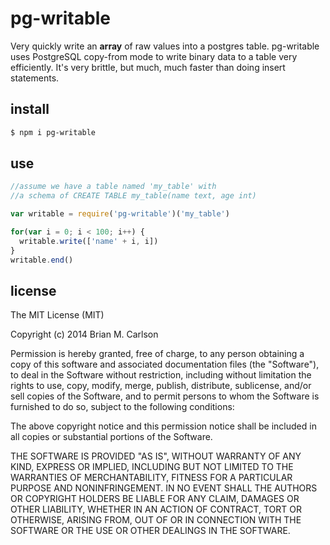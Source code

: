 # pg-writable

Very quickly write an __array__ of raw values into a postgres table.  pg-writable uses PostgreSQL copy-from mode to write binary data to a table very efficiently.  It's very brittle, but much, much faster than doing insert statements.

## install

```sh
$ npm i pg-writable
```

## use

```js
//assume we have a table named 'my_table' with
//a schema of CREATE TABLE my_table(name text, age int)

var writable = require('pg-writable')('my_table')

for(var i = 0; i < 100; i++) {
  writable.write(['name' + i, i])
}
writable.end()

```

## license

The MIT License (MIT)

Copyright (c) 2014 Brian M. Carlson

Permission is hereby granted, free of charge, to any person obtaining a copy
of this software and associated documentation files (the "Software"), to deal
in the Software without restriction, including without limitation the rights
to use, copy, modify, merge, publish, distribute, sublicense, and/or sell
copies of the Software, and to permit persons to whom the Software is
furnished to do so, subject to the following conditions:

The above copyright notice and this permission notice shall be included in
all copies or substantial portions of the Software.

THE SOFTWARE IS PROVIDED "AS IS", WITHOUT WARRANTY OF ANY KIND, EXPRESS OR
IMPLIED, INCLUDING BUT NOT LIMITED TO THE WARRANTIES OF MERCHANTABILITY,
FITNESS FOR A PARTICULAR PURPOSE AND NONINFRINGEMENT. IN NO EVENT SHALL THE
AUTHORS OR COPYRIGHT HOLDERS BE LIABLE FOR ANY CLAIM, DAMAGES OR OTHER
LIABILITY, WHETHER IN AN ACTION OF CONTRACT, TORT OR OTHERWISE, ARISING FROM,
OUT OF OR IN CONNECTION WITH THE SOFTWARE OR THE USE OR OTHER DEALINGS IN
THE SOFTWARE.
